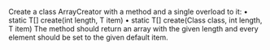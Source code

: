Create a class ArrayCreator with a method and a single overload to it:
    • static T[] create(int length, T item)
    • static T[] create(Class<T> class, int length, T item)
The method should return an array with the given length and every element should be set to the given default item.
